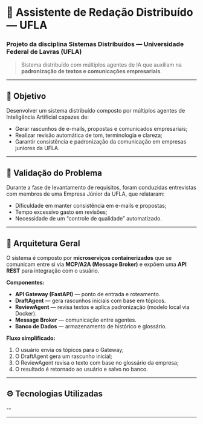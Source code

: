 # 🧠 Assistente de Redação Distribuído — UFLA

### Projeto da disciplina **Sistemas Distribuídos** — Universidade Federal de Lavras (UFLA)

> Sistema distribuído com múltiplos agentes de IA que auxiliam na **padronização de textos e comunicações empresariais**.

---

## 🎯 Objetivo

Desenvolver um sistema distribuído composto por múltiplos agentes de Inteligência Artificial capazes de:
- Gerar rascunhos de e-mails, propostas e comunicados empresariais;
- Realizar revisão automática de tom, terminologia e clareza;
- Garantir consistência e padronização da comunicação em empresas juniores da UFLA.

---

## 🧪 Validação do Problema
Durante a fase de levantamento de requisitos, foram conduzidas entrevistas com membros de uma Empresa Júnior da UFLA, que relataram:
- Dificuldade em manter consistência em e-mails e propostas;
- Tempo excessivo gasto em revisões;
- Necessidade de um “controle de qualidade” automatizado.

---

## 🧩 Arquitetura Geral

O sistema é composto por **microserviços containerizados** que se comunicam entre si via **MCP/A2A (Message Broker)** e expõem uma **API REST** para integração com o usuário.

**Componentes:**
- **API Gateway (FastAPI)** — ponto de entrada e roteamento.
- **DraftAgent** — gera rascunhos iniciais com base em tópicos.
- **ReviewAgent** — revisa textos e aplica padronização (modelo local via Docker).
- **Message Broker** — comunicação entre agentes.
- **Banco de Dados** — armazenamento de histórico e glossário.

**Fluxo simplificado:**
1. O usuário envia os tópicos para o Gateway;
2. O DraftAgent gera um rascunho inicial;
3. O ReviewAgent revisa o texto com base no glossário da empresa;
4. O resultado é retornado ao usuário e salvo no banco.

---

## ⚙️ Tecnologias Utilizadas

--

---


